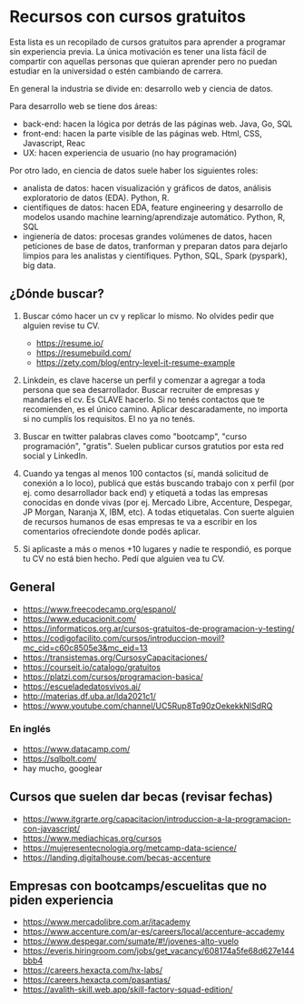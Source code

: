 # Recursos con cursos gratuitos

Esta lista es un recopilado de cursos gratuitos para aprender a programar sin experiencia previa. La única motivación es tener una lista fácil de compartir con aquellas personas que quieran aprender pero no puedan estudiar en la universidad o estén cambiando de carrera.

En general la industria se divide en: desarrollo web y ciencia de datos.

Para desarrollo web se tiene dos áreas:

- back-end: hacen la lógica por detrás de las páginas web. Java, Go, SQL 
- front-end: hacen la parte visible de las páginas web. Html, CSS, Javascript, Reac
- UX: hacen experiencia de usuario (no hay programación)

Por otro lado, en ciencia de datos suele haber los siguientes roles:

- analista de datos: hacen visualización y gráficos de datos, análisis exploratorio de datos (EDA). Python, R.
- científiques de datos: hacen EDA, feature engineering y desarrollo de modelos usando machine learning/aprendizaje automático. Python, R, SQL
- ingienería de datos: procesas grandes volúmenes de datos, hacen peticiones de base de datos, tranforman y preparan datos para dejarlo limpios para les analistas y científiques. Python, SQL, Spark (pyspark), big data.
  	

## ¿Dónde buscar?

1) Buscar cómo hacer un cv y replicar lo mismo. No olvides pedir que alguien revise tu CV.
	- https://resume.io/
	- https://resumebuild.com/
	- https://zety.com/blog/entry-level-it-resume-example
	
2) Linkdein, es clave hacerse un perfil y comenzar a agregar a toda persona que sea desarrollador. Buscar recruiter de empresas y mandarles el cv. Es CLAVE hacerlo. Si no tenés contactos que te recomienden, es el único camino. Aplicar descaradamente, no importa si no cumplís los requisitos. El no ya no tenés.

3) Buscar en twitter palabras claves como "bootcamp", "curso programación", "gratis". Suelen publicar cursos gratutios por esta red social y LinkedIn.

4) Cuando ya tengas al menos 100 contactos (sí, mandá solicitud de conexión a lo loco), publicá que estás buscando trabajo con x perfil (por ej. como desarrollador back end) y etiquetá a todas las empresas conocidas en donde vivas (por ej. Mercado Libre, Accenture, Despegar, JP Morgan, Naranja X, IBM, etc). A todas etiquetalas. Con suerte alguien de recursos humanos de esas empresas te va a escribir en los comentarios ofreciendote donde podés aplicar.

5) Si aplicaste a más o menos +10 lugares y nadie te respondió, es porque tu CV no está bien hecho. Pedí que alguien vea tu CV.

## General

- https://www.freecodecamp.org/espanol/
- https://www.educacionit.com/
- https://informaticos.org.ar/cursos-gratuitos-de-programacion-y-testing/
- https://codigofacilito.com/cursos/introduccion-movil?mc_cid=c60c8505e3&mc_eid=13
- https://transistemas.org/CursosyCapacitaciones/
- https://courseit.io/catalogo/gratuitos
- https://platzi.com/cursos/programacion-basica/
- https://escueladedatosvivos.ai/
- http://materias.df.uba.ar/lda2021c1/
- https://www.youtube.com/channel/UC5Rup8Tq90zOekekkNlSdRQ

### En inglés
- https://www.datacamp.com/
- https://sqlbolt.com/
- hay mucho, googlear

## Cursos que suelen dar becas (revisar fechas)

- https://www.itgrarte.org/capacitacion/introduccion-a-la-programacion-con-javascript/ 
- https://www.mediachicas.org/cursos
- https://mujeresentecnologia.org/metcamp-data-science/
- https://landing.digitalhouse.com/becas-accenture

## Empresas con bootcamps/escuelitas que no piden experiencia

- https://www.mercadolibre.com.ar/itacademy
- https://www.accenture.com/ar-es/careers/local/accenture-accademy
- https://www.despegar.com/sumate/#!/jovenes-alto-vuelo
- https://everis.hiringroom.com/jobs/get_vacancy/608174a5fe68d627e144bbb4
- https://careers.hexacta.com/hx-labs/
- https://careers.hexacta.com/pasantias/
- https://avalith-skill.web.app/skill-factory-squad-edition/

